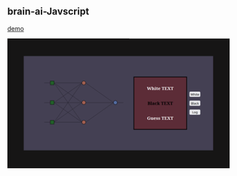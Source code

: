 ## brain-ai-Javscript

<a href="https://aravns.github.io/brain-ai-Javscript/" >demo</a>

<img src="/lala.png" />
